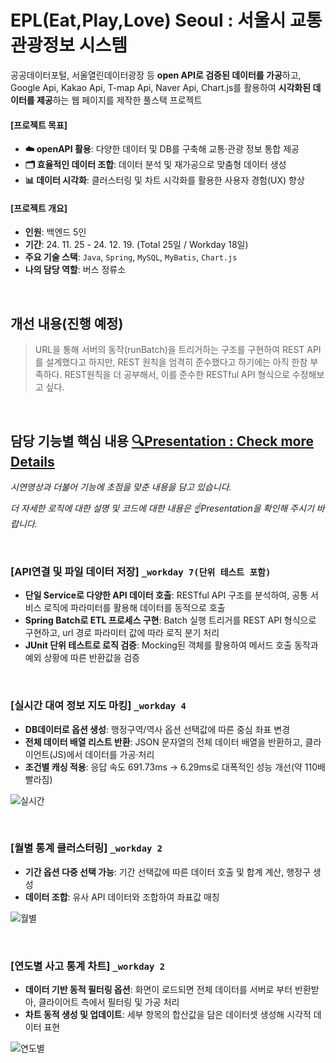 # EPL(Eat,Play,Love) Seoul : 서울시 교통관광정보 시스템

공공데이터포털, 서울열린데이터광장 등 **open API로 검증된 데이터를 가공**하고, Google Api, Kakao Api, T-map Api, Naver Api, Chart.js를 활용하여 **시각화된 데이터를 제공**하는 웹 페이지를 제작한 풀스택 프로젝트

#### [프로젝트 목표]

- **☁️ openAPI 활용**: 다양한 데이터 및 DB를 구축해 교통·관광 정보 통합 제공
- **🗂️ 효율적인 데이터 조합**: 데이터 분석 및 재가공으로 맞춤형 데이터 생성
- **📊 데이터 시각화**: 클러스터링 및 차트 시각화를 활용한 사용자 경험(UX) 향상

#### [프로젝트 개요]

- **인원**: 백엔드 5인
- **기간**: 24. 11. 25 - 24. 12. 19. (Total 25일 / Workday 18일)
- **주요 기술 스택**: ```Java```, ```Spring```, ```MySQL```, ```MyBatis```, ```Chart.js```
- **나의 담당 역할**: 버스 정류소

<br>

## 개선 내용(진행 예정)

> URL을 통해 서버의 동작(runBatch)을 트리거하는 구조를 구현하여 REST API를 설계했다고 하지만, REST 원칙을 엄격히 준수했다고 하기에는 아직 한참 부족하다. REST원칙을 더 공부해서, 이를 준수한 RESTful API 형식으로 수정해보고 싶다.

<br>

## 담당 기능별 핵심 내용 [🔍Presentation : Check more Details](https://docs.google.com/presentation/d/1I4oSCDEbJj2i-Sc2cHZ9rFU1D0vD3rE64fTLxj3CJRU/edit?usp=sharing)

*시연영상과 더불어 기능에 초점을 맞춘 내용을 담고 있습니다.*

*더 자세한 로직에 대한 설명 및 코드에 대한 내용은 ☝️Presentation을 확인해 주시기 바랍니다.*

<br>

### [API연결 및 파일 데이터 저장] ```_workday 7(단위 테스트 포함)```

- **단일 Service로 다양한 API 데이터 호출**: RESTful API 구조를 분석하여, 공통 서비스 로직에 파라미터를 활용해 데이터를 동적으로 호출
- **Spring Batch로 ETL 프로세스 구현**: Batch 실행 트리거를 REST API 형식으로 구현하고, url 경로 파라미터 값에 따라 로직 분기 처리
- **JUnit 단위 테스트로 로직 검증**: Mocking된 객체를 활용하여 메서드 호출 동작과 예외 상황에 따른 반환값을 검증

<br>

### [실시간 대여 정보 지도 마킹] ```_workday 4```

- **DB데이터로 옵션 생성**: 행정구역/역사 옵션 선택값에 따른 중심 좌표 변경
- **전체 데이터 배열 리스트 반환**: JSON 문자열의 전체 데이터 배열을 반환하고, 클라이언트(JS)에서 데이터를 가공·처리
- **조건별 캐싱 적용**: 응답 속도 691.73ms → 6.29ms로 대폭적인 성능 개선(약 110배 빨라짐)

![실시간](https://github.com/user-attachments/assets/62698d79-be2b-4ef9-8821-586a36a6a14c)

<br>

### [월별 통계 클러스터링] ```_workday 2```

- **기간 옵션 다중 선택 가능**: 기간 선택값에 따른 데이터 호출 및 합계 계산, 행정구 생성
- **데이터 조합**: 유사 API 데이터와 조합하여 좌표값 매칭

![월별](https://github.com/user-attachments/assets/46ac2905-1788-42a7-8904-96bb64eb8760)

<br>

### [연도별 사고 통계 차트] ```_workday 2```

- **데이터 기반 동적 필터링 옵션**: 화면이 로드되면 전체 데이터를 서버로 부터 반환받아, 클라이어트 측에서 필터링 및 가공 처리
- **차트 동적 생성 및 업데이트**: 세부 항목의 합산값을 담은 데이터셋 생성해 시각적 데이터 표현

![연도별](https://github.com/user-attachments/assets/960b488b-26c5-492e-afba-257ad883f364)
